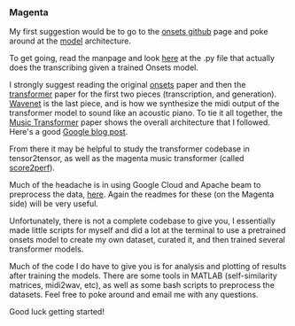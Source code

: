 ### Magenta
My first suggestion would be to go to the [onsets github](https://github.com/tensorflow/magenta/tree/master/magenta/models/onsets_frames_transcription) page and poke around at the [model](https://github.com/tensorflow/magenta/blob/master/magenta/models/onsets_frames_transcription/model.py) architecture.

To get going, read the manpage and look [here](https://github.com/tensorflow/magenta/blob/master/magenta/models/onsets_frames_transcription/onsets_frames_transcription_transcribe.py)  at the .py file that actually does the transcribing  given a trained Onsets model.

I strongly suggest reading the original [onsets](https://arxiv.org/pdf/1710.11153.pdf) paper and then the [transformer](https://arxiv.org/pdf/1706.03762.pdf) paper for the first two pieces (transcription, and generation).  [Wavenet](https://arxiv.org/pdf/1609.03499.pdf) is the last piece, and is how we synthesize the midi output of the transformer model  to sound like an acoustic piano.  To tie it all together, the [Music Transformer](https://arxiv.org/pdf/1809.04281.pdf) paper shows the overall architecture that I followed. Here's a good [Google blog post](https://magenta.tensorflow.org/music-transformer).

From there it may be helpful to study the transformer codebase in tensor2tensor, as well as the magenta music transformer (called [score2perf](https://github.com/tensorflow/magenta/tree/master/magenta/models/score2perf)).

Much of the headache is in using Google Cloud and Apache beam to preprocess the data, [here](https://github.com/tensorflow/magenta/blob/master/magenta/models/score2perf/datagen_beam.py).  Again the readmes for these (on the Magenta side) will be very useful.

Unfortunately, there is not  a complete codebase to give you, I essentially made little scripts for myself and did a lot at the terminal to use a pretrained onsets model to create my own dataset, curated it, and then trained several transformer models.

Much of the code I do have to give you is for analysis and plotting of results after training the models.  There are some tools in MATLAB (self-similarity matrices, midi2wav, etc), as well as some bash scripts to preprocess the datasets.  Feel free to poke around and email me with any questions.

Good luck getting started!

